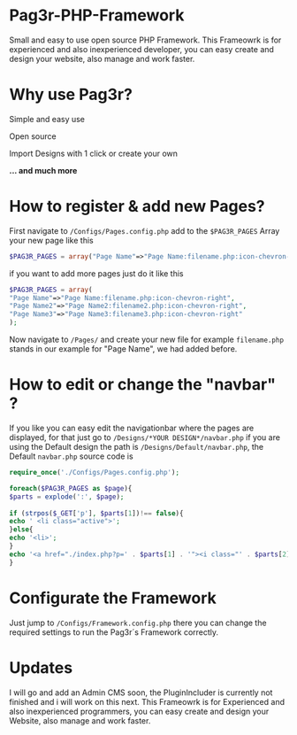 # Pag3r-PHP-Framework

Small and easy to use open source PHP Framework.
This Frameowrk is for experienced and also inexperienced developer, you can easy create and design your website, also manage and work faster.

# Why use Pag3r?

<p>Simple and easy use</p>
<p>Open source</p>
<p>Import Designs with 1 click or create your own</p>

<b>... and much more</b>

# How to register & add new Pages?

First navigate to ``/Configs/Pages.config.php`` add to the ``$PAG3R_PAGES`` Array your new page like this 
```PHP
$PAG3R_PAGES = array("Page Name"=>"Page Name:filename.php:icon-chevron-right");
```
if you want to add more pages just do it like this 
```PHP
$PAG3R_PAGES = array(
"Page Name"=>"Page Name:filename.php:icon-chevron-right",
"Page Name2"=>"Page Name2:filename2.php:icon-chevron-right",
"Page Name3"=>"Page Name3:filename3.php:icon-chevron-right"
);
```
Now navigate to ``/Pages/`` and create your new file for example ``filename.php`` stands in our example for "Page Name", we had added before.

# How to edit or change the "navbar" ?

If you like you can easy edit the navigationbar where the pages are displayed, for that just go to ``/Designs/*YOUR DESIGN*/navbar.php`` if you are using the Default design the path is ``/Designs/Default/navbar.php``, the Default ``navbar.php`` source code is
```PHP
require_once('./Configs/Pages.config.php');

foreach($PAG3R_PAGES as $page){
$parts = explode(':', $page);
					
if (strpos($_GET['p'], $parts[1])!== false){
echo ' <li class="active">';
}else{
echo '<li>';
}
echo '<a href="./index.php?p=' . $parts[1] . '"><i class="' . $parts[2] . '"></i> ' . $parts[0] . '</a>  </li>';
}
```

# Configurate the Framework

Just jump to ``/Configs/Framework.config.php`` there you can change the required settings to run the Pag3r´s Framework correctly.

# Updates

I will go and add an Admin CMS soon, the PluginIncluder is currently not finished and i will work on this next. This Frameowrk is for Experienced and also inexperienced programmers, you can easy create and design your Website, also manage and work faster.
